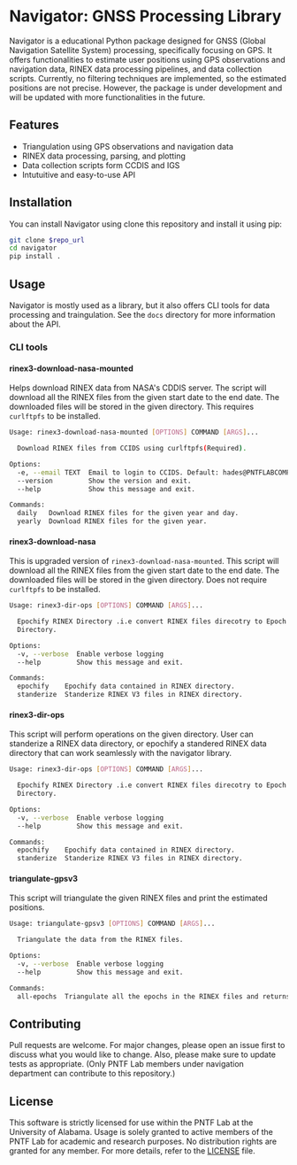 # Navigator: GNSS Processing Library

Navigator is a educational Python package designed for GNSS (Global Navigation Satellite System) processing, specifically focusing on GPS. It offers functionalities to estimate user positions using GPS observations and navigation data, RINEX data processing pipelines, and data collection scripts. 
Currently, no filtering techniques are implemented, so the estimated positions are not precise. However, the package is under development and will be updated with more functionalities in the future.

## Features

- Triangulation using GPS observations and navigation data
- RINEX data processing, parsing, and plotting
- Data collection scripts form CCDIS and IGS
- Intutuitive and easy-to-use API

## Installation

You can install Navigator using clone this repository and install it using pip:

```bash
git clone $repo_url
cd navigator
pip install .
```

## Usage
Navigator is mostly used as a library, but it also offers CLI tools for data processing and traingulation. See the `docs` directory for more information about the API.

### CLI tools
#### rinex3-download-nasa-mounted
Helps download RINEX data from NASA's CDDIS server. The script will download all the RINEX files from the given start date to the end date. The downloaded files will be stored in the given directory. This requires `curlftpfs` to be installed.
```bash
Usage: rinex3-download-nasa-mounted [OPTIONS] COMMAND [ARGS]...

  Download RINEX files from CCIDS using curlftpfs(Required).

Options:
  -e, --email TEXT  Email to login to CCIDS. Default: hades@PNTFLABCOMP5
  --version         Show the version and exit.
  --help            Show this message and exit.

Commands:
  daily   Download RINEX files for the given year and day.
  yearly  Download RINEX files for the given year.
```
#### rinex3-download-nasa
This is upgraded version of `rinex3-download-nasa-mounted`. This script will download all the RINEX files from the given start date to the end date. The downloaded files will be stored in the given directory. Does not require `curlftpfs` to be installed.
```bash
Usage: rinex3-dir-ops [OPTIONS] COMMAND [ARGS]...

  Epochify RINEX Directory .i.e convert RINEX files direcotry to Epoch
  Directory.

Options:
  -v, --verbose  Enable verbose logging
  --help         Show this message and exit.

Commands:
  epochify    Epochify data contained in RINEX directory.
  standerize  Standerize RINEX V3 files in RINEX directory.
```
#### rinex3-dir-ops
This script will perform operations on the given directory. User can standerize a RINEX data directory, or epochify a standered RINEX data directory that can work
seamlessly with the navigator library. 
```bash
Usage: rinex3-dir-ops [OPTIONS] COMMAND [ARGS]...

  Epochify RINEX Directory .i.e convert RINEX files direcotry to Epoch
  Directory.

Options:
  -v, --verbose  Enable verbose logging
  --help         Show this message and exit.

Commands:
  epochify    Epochify data contained in RINEX directory.
  standerize  Standerize RINEX V3 files in RINEX directory.
```

#### triangulate-gpsv3
This script will triangulate the given RINEX files and print the estimated positions.
```bash
Usage: triangulate-gpsv3 [OPTIONS] COMMAND [ARGS]...

  Triangulate the data from the RINEX files.

Options:
  -v, --verbose  Enable verbose logging
  --help         Show this message and exit.

Commands:
  all-epochs  Triangulate all the epochs in the RINEX files and returns...
```

## Contributing
Pull requests are welcome. For major changes, please open an issue first to discuss what you would like to change. Also, please make sure to update tests as appropriate. (Only PNTF Lab members under navigation department can contribute to this repository.)


## License
This software is strictly licensed for use within the PNTF Lab at the University of Alabama. Usage is solely granted to active members of the PNTF Lab for academic and research purposes. No distribution rights are granted for any member. For more details, refer to the [LICENSE](LICENSE) file.
